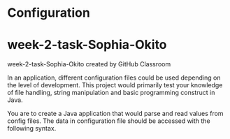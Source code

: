 # Configuration

# week-2-task-Sophia-Okito

week-2-task-Sophia-Okito created by GitHub Classroom

In an application, different configuration files could be used depending on the level of development. This project would primarily test your knowledge of file handling, string manipulation and basic programming construct in Java.

You are to create a Java application that would parse and read values from config files. The data in configuration file should be accessed with the following syntax.
